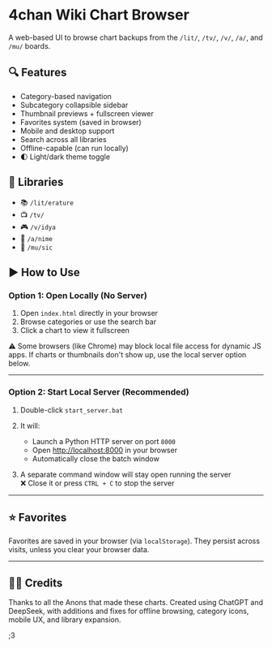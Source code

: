 # 4chan Wiki Chart Browser

A web-based UI to browse chart backups from the `/lit/`, `/tv/`, `/v/`, `/a/`, and `/mu/` boards.

## 🔍 Features

- Category-based navigation
- Subcategory collapsible sidebar
- Thumbnail previews + fullscreen viewer
- Favorites system (saved in browser)
- Mobile and desktop support
- Search across all libraries
- Offline-capable (can run locally)
- 🌓 Light/dark theme toggle

## 📁 Libraries

- 📚 `/lit/erature`
- 📺 `/tv/`
- 🎮 `/v/idya`
- 🍥 `/a/nime`
- 🎵 `/mu/sic`

## ▶️ How to Use

### Option 1: Open Locally (No Server)

1. Open `index.html` directly in your browser
2. Browse categories or use the search bar
3. Click a chart to view it fullscreen

⚠️ Some browsers (like Chrome) may block local file access for dynamic JS apps. If charts or thumbnails don't show up, use the local server option below.

---

### Option 2: Start Local Server (Recommended)

1. Double-click `start_server.bat`
2. It will:
   - Launch a Python HTTP server on port `8000`
   - Open [http://localhost:8000](http://localhost:8000) in your browser
   - Automatically close the batch window

3. A separate command window will stay open running the server  
   ❌ Close it or press `CTRL + C` to stop the server

---

## ⭐ Favorites

Favorites are saved in your browser (via `localStorage`). They persist across visits, unless you clear your browser data.

---

## 🧑‍💻 Credits

Thanks to all the Anons that made these charts.
Created using ChatGPT and DeepSeek, with additions and fixes for offline browsing, category icons, mobile UX, and library expansion.

;3
